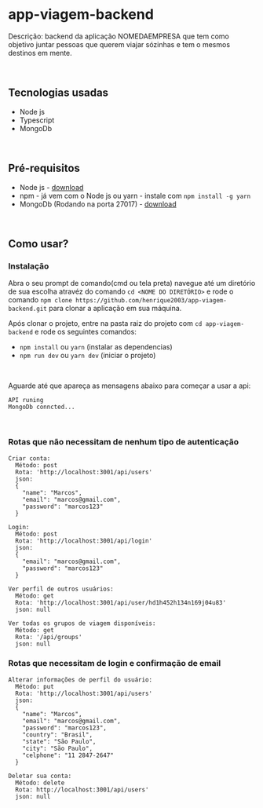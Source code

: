# app-viagem-backend

Descrição: backend da aplicação NOMEDAEMPRESA que tem como objetivo juntar pessoas que querem viajar sózinhas e tem o mesmos destinos em mente.

<br />

## Tecnologias usadas

* Node js
* Typescript
* MongoDb

<br />

## Pré-requisitos

* Node js - [download](https://nodejs.org/en/)
* npm - já vem com o Node js ou yarn - instale com `npm install -g yarn`
* MongoDb (Rodando na porta 27017) - [download](https://www.mongodb.com/download-center/community)

<br />

## Como usar?

### Instalação

Abra o seu prompt de comando(cmd ou tela preta) navegue até um diretório de sua escolha atravéz do comando `cd <NOME DO DIRETÓRIO>` e rode o comando `npm clone https://github.com/henrique2003/app-viagem-backend.git` para clonar a aplicação em sua máquina.

Após clonar o projeto, entre na pasta raiz do projeto com `cd app-viagem-backend` e rode os seguintes comandos:

* `npm install` ou `yarn` (instalar as dependencias)
* `npm run dev` ou `yarn dev` (iniciar o projeto)

<br />

Aguarde até que apareça as mensagens abaixo para começar a usar a api:
	
	API runing
	MongoDb conncted...

<br />

### Rotas que não necessitam de nenhum tipo de autenticação

	Criar conta:
	  Método: post 
	  Rota: 'http://localhost:3001/api/users'
	  json:
	  {
        "name": "Marcos",
        "email": "marcos@gmail.com",
        "password": "marcos123"
	  }
		
	Login:
	  Método: post
	  Rota: 'http://localhost:3001/api/login'
	  json:
	  {
        "email": "marcos@gmail.com",
        "password": "marcos123"
	  }

	Ver perfil de outros usuários:
	  Método: get
	  Rota: 'http://localhost:3001/api/user/hd1h452h134n169j04u83'
	  json: null

	Ver todas os grupos de viagem disponíveis:
	  Método: get
	  Rota: '/api/groups'
	  json: null

### Rotas que necessitam de login e confirmação de email

	Alterar informações de perfil do usuário:
	  Método: put
	  Rota: 'http://localhost:3001/api/users'
	  json: 
	  {
        "name": "Marcos",
        "email": "marcos@gmail.com",
        "password": "marcos123",
        "country": "Brasil",
        "state": "São Paulo",
        "city": "São Paulo",
        "celphone": "11 2847-2647"
	  }

	Deletar sua conta:
	  Método: delete
	  Rota: http://localhost:3001/api/users'
	  json: null

